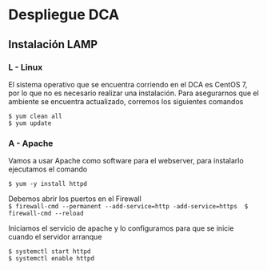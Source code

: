 


# Despliegue DCA
## Instalación LAMP
### L - Linux
El sistema operativo que se encuentra corriendo en el DCA es CentOS 7, por lo que no es necesario realizar una instalación. 
Para asegurarnos que el ambiente se encuentra actualizado, corremos los siguientes comandos

    $ yum clean all
    $ yum update
    
### A - Apache
Vamos a usar Apache como software para el webserver, para instalarlo ejecutamos el comando

    $ yum -y install httpd
Debemos abrir los puertos en el Firewall  
`$ firewall-cmd --permanent --add-service=http -add-service=https 
 $ firewall-cmd --reload`

Iniciamos el servicio de apache y lo configuramos para que se inicie cuando el servidor arranque

`$ systemctl start httpd`  
`$ systemctl enable httpd`
